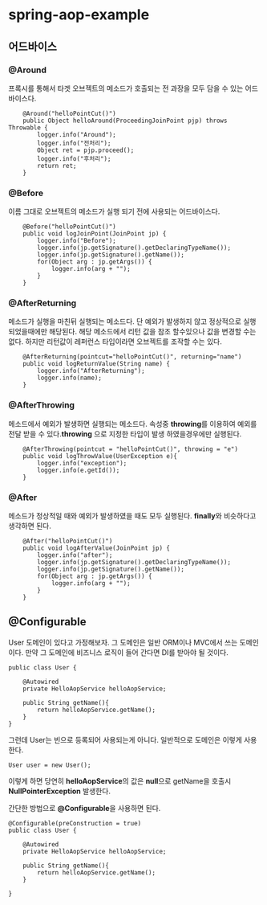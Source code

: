 # spring-aop-example


## 어드바이스

### @Around 

프록시를 통해서 타겟 오브젝트의 메소드가 호출되는 전 과장을 모두 담을 수 있는 어드바이스다. 

```
    @Around("helloPointCut()")
    public Object helloAround(ProceedingJoinPoint pjp) throws Throwable {
        logger.info("Around");
        logger.info("전처리");
        Object ret = pjp.proceed();
        logger.info("후처리");
        return ret;
    }
```

### @Before 

이름 그대로 오브젝트의 메소드가 실행 되기 전에 사용되는 어드바이스다.

```
    @Before("helloPointCut()")
    public void logJoinPoint(JoinPoint jp) {
        logger.info("Before");
        logger.info(jp.getSignature().getDeclaringTypeName());
        logger.info(jp.getSignature().getName());
        for(Object arg : jp.getArgs()) {
            logger.info(arg + "");
        }
    }
```


### @AfterReturning

메소드가 실행을 마친뒤 실행되는 메소드다. 단 예외가 발생하지 않고 정상적으로 실행 되었을때에만 해당된다.
해당 메소드에서 리턴 값을 참조 할수있으나 값을 변경할 수는 없다. 하지만 리턴값이 레퍼런스 타입이라면 오브젝트를 조작할 수는 있다.

```
    @AfterReturning(pointcut="helloPointCut()", returning="name")
    public void logReturnValue(String name) {
        logger.info("AfterReturning");
        logger.info(name);
    }
```

### @AfterThrowing

메소드에서 예외가 발생하면 실행되는 메소드다. 속성중 **throwing**를 이용하여 예외를 전달 받을 수 있다.**throwing** 으로 지정한 타입이 발생 하였을경우에만 실행된다.


```
    @AfterThrowing(pointcut = "helloPointCut()", throwing = "e")
    public void logThrowValue(UserException e){
        logger.info("exception");
        logger.info(e.getId());
    }
```

### @After

메소드가 정상적일 때와 예외가 발생하였을 때도 모두 실행된다. **finally**와 비슷하다고 생각하면 된다.

```
    @After("helloPointCut()")
    public void logAfterValue(JoinPoint jp) {
        logger.info("after");
        logger.info(jp.getSignature().getDeclaringTypeName());
        logger.info(jp.getSignature().getName());
        for(Object arg : jp.getArgs()) {
            logger.info(arg + "");
        }
    }
```

## @Configurable

User 도메인이 있다고 가정해보자. 그 도메인은 일반 ORM이나 MVC에서 쓰는 도메인이다.
만약 그 도메인에 비즈니스 로직이 들어 간다면 DI를 받아야 될 것이다.

```
public class User {

    @Autowired
    private HelloAopService helloAopService;

    public String getName(){
        return helloAopService.getName();
    }
}
```

그런데 User는 빈으로 등록되어 사용되는게 아니다.
일반적으로 도메인은 이렇게 사용한다.

```
User user = new User();
```

이렇게 하면 당연히 **helloAopService**의 값은 **null**으로 getName을 호출시 **NullPointerException** 발생한다.

간단한 방법으로 **@Configurable**을 사용하면 된다.

```
@Configurable(preConstruction = true)
public class User {

    @Autowired
    private HelloAopService helloAopService;

    public String getName(){
        return helloAopService.getName();
    }

}
```



